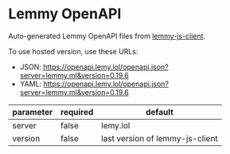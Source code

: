 # Lemmy OpenAPI

Auto-generated Lemmy OpenAPI files from [lemmy-js-client](https://github.com/LemmyNet/lemmy-js-client).

To use hosted version, use these URLs:

- JSON: <https://openapi.lemy.lol/openapi.json?server=lemmy.ml&version=0.19.6>
- YAML: <https://openapi.lemy.lol/openapi.json?server=lemmy.ml&version=0.19.6>

| parameter | required | default |
| --- | --- | --- |
| server | false | lemy.lol |
| version | false | last version of lemmy-js-client |
